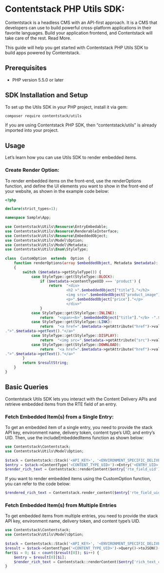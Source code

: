 # Contentstack PHP Utils SDK:

Contentstack is a headless CMS with an API-first approach. It is a CMS that developers can use to build powerful cross-platform applications in their favorite languages. Build your application frontend, and Contentstack will take care of the rest. Read More.

This guide will help you get started with Contentstack PHP Utils SDK to build apps powered by Contentstack.

## Prerequisites

-   PHP version 5.5.0 or later
    
## SDK Installation and Setup

To set up the Utils SDK in your PHP project, install it via gem:
```sh
composer require contentstack/utils
```
  
If you are using Contentstack PHP SDK, then “contentstack/utils” is already imported into your project.

## Usage

Let’s learn how you can use Utils SDK to render embedded items.

### Create Render Option:

To render embedded items on the front-end, use the renderOptions function, and define the UI elements you want to show in the front-end of your website, as shown in the example code below:
```php
<?php  

declare(strict_types=1);  

namespace Sample\App;  
  
use Contentstack\Utils\Resource\EntryEmbedable;  
use Contentstack\Utils\Resource\RenderableInterface;  
use Contentstack\Utils\Resource\EmbeddedObject;  
use Contentstack\Utils\Model\Option;  
use Contentstack\Utils\Model\Metadata;  
use Contentstack\Utils\Enum\StyleType;  
  
class  CustomOption  extends  Option  {  
	function renderOptions(array $embeddedObject, Metadata $metadata): string  
	{  
		switch ($metadata->getStyleType()) {  
			case StyleType::get(StyleType::BLOCK):  
				if ($metadata->contentTypeUID === 'product') {  
					return  "<div>  
							<h2 >".$embeddedObject["title"]."</h2>  
							<img src=".$embeddedObject["product_image"]["url"]. "alt=".$embeddedObject["product_image"]["title"]."/>  
							<p>".$embeddedObject["price"]."</p>  
							</div>"  
				}  
			case StyleType::get(StyleType::INLINE):  
				return  "<span><b>".$embeddedObject["title"]."</b> -".$embeddedObject["description"]."</span>";  
			case StyleType::get(StyleType::LINK):  
				return  "<a href=".$metadata->getAttribute("href")->value  
.">".$metadata->getText()."</a>"  
			case StyleType::get(StyleType::DISPLAY):  
				return  "<img src=".$metadata->getAttribute("src")->value." alt='".$metadata->getAttribute("alt")->value." />";  
			case StyleType::get(StyleType::DOWNLOAD):  
				return  "<a href=".$metadata->getAttribute("href")->value  
.">".$metadata->getText()."</a>"  
		}  
		return $resultString;  
	}  
}
```
## Basic Queries

Contentstack Utils SDK lets you interact with the Content Delivery APIs and retrieve embedded items from the RTE field of an entry.

### Fetch Embedded Item(s) from a Single Entry:

To get an embedded item of a single entry, you need to provide the stack API key, environment name, delivery token, content type’s UID, and entry’s UID. Then, use the includeEmbeddedItems function as shown below:
  
```php
use Contentstack\Contentstack;  
use Contentstack\Utils\Model\Option;  
  
$stack = Contentstack::Stack('<API_KEY>', '<ENVIRONMENT_SPECIFIC_DELIVERY_TOKEN>', '<ENVIRONMENT>');  
$entry = $stack->ContentType('<CONTENT_TYPE_UID>')->Entry('<ENTRY_UID>')->includeEmbeddedItems()->toJSON()->fetch();  
$render_rich_text = Contentstack::renderContent($entry['rte_field_uid'], new Option($entry));
```

If you want to render embedded items using the CustomOption function, you can refer to the code below:
```php
$rendered_rich_text = Contentstack.render_content($entry['rte_field_uid'], new CustomOption($entry));
```
### Fetch Embedded Item(s) from Multiple Entries

To get embedded items from multiple entries, you need to provide the stack API key, environment name, delivery token, and content type’s UID.
```php
use Contentstack\Contentstack;  
use Contentstack\Utils\Model\Option;  
  
$stack = Contentstack::Stack('<API_KEY>', '<ENVIRONMENT_SPECIFIC_DELIVERY_TOKEN>', '<ENVIRONMENT>');  
$result = $stack->ContentType('<CONTENT_TYPE_UID>')->Query()->toJSON()->includeEmbeddedItems()->find()  
for($i = 0; $i < count($result[0]); $i++) {  
	$entry = $result[0][$i];  
	$render_rich_text = Contentstack::renderContent($entry['rich_text_content'], new Option($entry));  
}
```
